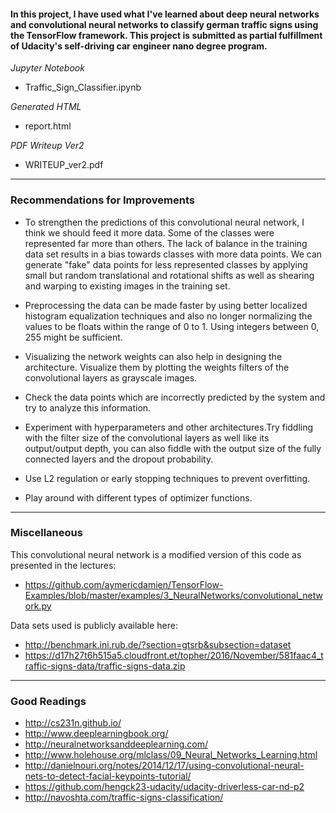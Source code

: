 
#### In this project, I have used what I've learned about deep neural networks and convolutional neural networks to classify german traffic signs using the TensorFlow framework.  This project is submitted as partial fulfillment of Udacity's self-driving car engineer nano degree program.

*Jupyter Notebook*
- Traffic_Sign_Classifier.ipynb

*Generated HTML*
- report.html

*PDF Writeup Ver2*
- WRITEUP_ver2.pdf

----

### Recommendations for Improvements

- To strengthen the predictions of this convolutional neural network, I think we should feed it more data. Some of the classes were represented far more than others. The lack of balance in the training data set results in a bias towards classes with more data points. We can generate "fake" data points for less represented classes by applying small but random translational and rotational shifts as well as shearing and warping to existing images in the training set. 

- Preprocessing the data can be made faster by using better localized histogram equalization techniques and also no longer normalizing the values to be floats within the range of 0 to 1. Using integers between 0, 255 might be sufficient.

- Visualizing the network weights can also help in designing the architecture. Visualize them by plotting the weights filters of the convolutional layers as grayscale images.

- Check the data points which are incorrectly predicted by the system and try to analyze this information.

- Experiment with hyperparameters and other architectures.Try fiddling with the filter size of the convolutional layers as well like its output/output depth, you can also fiddle with the output size of the fully connected layers and the dropout probability.

- Use L2 regulation or early stopping techniques to prevent overfitting. 

- Play around with different types of optimizer functions.

----

### Miscellaneous

This convolutional neural network is a modified version of this code as presented in the lectures:
- https://github.com/aymericdamien/TensorFlow-Examples/blob/master/examples/3_NeuralNetworks/convolutional_network.py

Data sets used is publicly available here:
- http://benchmark.ini.rub.de/?section=gtsrb&subsection=dataset 
- https://d17h27t6h515a5.cloudfront.et/topher/2016/November/581faac4_traffic-signs-data/traffic-signs-data.zip

----

### Good Readings

- http://cs231n.github.io/
- http://www.deeplearningbook.org/
- http://neuralnetworksanddeeplearning.com/
- http://www.holehouse.org/mlclass/09_Neural_Networks_Learning.html
- http://danielnouri.org/notes/2014/12/17/using-convolutional-neural-nets-to-detect-facial-keypoints-tutorial/
- https://github.com/hengck23-udacity/udacity-driverless-car-nd-p2
- http://navoshta.com/traffic-signs-classification/




